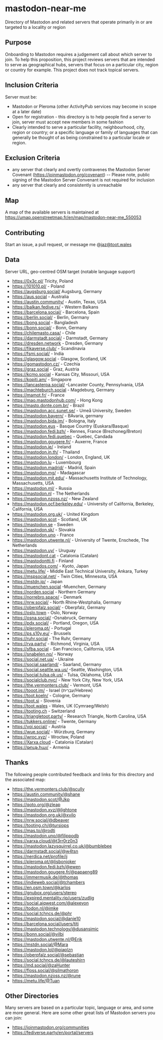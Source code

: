 # mastodon-near-me
Directory of Mastodon and related servers that operate primarily in or are targeted to a locality or region

## Purpose 
Onboarding to Mastodon requires a judgement call about which server to join. To help this proposition, this project reviews servers that are intended to serve as geographical hubs, servers that focus on a particular city, region or country for example. This project does not track topical servers.

## Inclusion Criteria 
Server must be:
 - Mastodon or Pleroma (other ActivityPub services may become in scope at a later date)
 - Open for registration - this directory is to help people find a server to join, server must accept new members in some fashion
 - Clearly intended to serve a particular facility, neighbourhood, city, region or country; or a specific language or family of languages that can generally be thought of as being constrained to a particular locale or region.
 
 ## Exclusion Criteria
  - any server that clearly and overtly contravenes the Mastodon Server Covenant (https://joinmastodon.org/covenant) 
  -- Please note, public signing of the Mastodon Server Convenant is not required for inclusion
  - any server that clearly and consistently is unreachable
 
 ## Map 
A map of the available servers is maintained at https://umap.openstreetmap.fr/en/map/mastodon-near-me_550053 

## Contributing
Start an issue, a pull request, or message me @jaz@toot.wales

## Data 
Server URL, geo-centred OSM target (notable language support)
 - https://0x3c.pl/ Tricity, Poland
 - https://101010.pl/ - Poland
 - https://augsburg.social/ Augsburg, Germany
 - https://aus.social - Australia
 - https://austin.community/ - Austin, Texas, USA
 - https://balkan.fedive.rs/ - Western Balkans
 - https://barcelona.social/ - Barcelona, Spain
 - https://berlin.social/ - Berlin, Germany
 - https://bong.social - Bangladesh
 - https://bonn.social/ - Bonn, Germany
 - https://chilemasto.casa/ - Chile
 - https://darmstadt.social/ - Darmstadt, Germany
 - https://dresden.network - Dresden, Germany
 - https://fikaverse.club/ - Scandinavia
 - https://fsmi.social/ - India
 - https://glasgow.social - Glasgow, Scotland, UK
 - https://gomastodon.cz/ - Czechia
 - https://graz.social - Graz, Austria
 - https://kcmo.social - Kansas City, Missouri, USA
 - https://kopiti.am/ - Singapore
 - https://lancasterpa.social/ -Lancaster County, Pennsylvania, USA
 - https://machteburch.social - Magdeburg, Germany
 - https://mamot.fr/ - France
 - https://mao.mastodonhub.com/ - Hong Kong
 - https://masto.donte.com.br/ - Brazil
 - https://mastodon.acc.sunet.se/ - Umeå University, Sweden
 - https://mastodon.bayern/ - BAvaria, germany
 - https://mastodon.bida.im/ - Bologna, Italy
 - https://mastodon.eus - Basque Country (Euskara/Basque)
 - https://mastodon.fedi.bzh/ - Rennes, France (Brezhoneg/Breton)
 - https://mastodon.fedi.quebec - Quebec, Candada
 - https://mastodon.gougere.fr/ - Auxerre, France
 - https://mastodon.ie/ - Ireland
 - https://mastodon.in.th/ - Thailand
 - https://mastodon.london/ - London, England, UK
 - https://mastodon.lu - Luxembourg
 - https://mastodon.madrid/ - Madrid, Spain
 - https://mastodon.mg/ - Madagascar
 - https://mastodon.mit.edu/ - Massachusetts Institute of Technology, Massachusetts, USA
 - https://mastodon.ml/ - Russia
 - https://mastodon.nl - The Netherlands
 - https://mastodon.nzoss.nz/ - New Zealand
 - https://mastodon.ocf.berkeley.edu/ - University of California, Berkeley, California, USA
 - https://mastodon.org.uk/ - United Kingdom
 - https://mastodon.scot - Scotland, UK
 - https://mastodon.se - Sweden
 - https://mastodon.sk/ - Slovakia
 - https://mastodon.uno - France
 - https://mastodon.utwente.nl/ - University of Twente, Enschede, The Netherlands
 - https://mastodon.uy/ - Uruguay
 - https://mastodont.cat - Catalonia (Catalan)
 - https://mastodontti.fi - Finland
 - https://mastodos.com/ - Kyoto, Japan
 - https://metu.life/ - Middle East Technical University, Ankara, Turkey
 - https://mspsocial.net/ - Twin Cities, Minnesota, USA
 - https://mstdn.jp/ - Japan
 - https://muenchen.social -Muenchen, Germany
 - https://norden.social - Northern Germany
 - https://norrebro.space/ - Denmark
 - https://nrw.social/ - North Rhine-Westphalia, Germany
 - https://oberpfalz.social/ - Oberpfalz, Germany
 - https://oslo.town - Oslo, Norway
 - https://osna.social/ -Osnabruck, Germany
 - https://pdx.social/ - Portland, Oregon, USA
 - https://pleroma.pt/ - Portugal
 - https://ps.s10y.eu/ - Brussels
 - https://ruhr.social - The Ruhr, Germany
 - https://rva.party/ - Richmond, Virginia, USA
 - https://sfba.social - San Francisco, California, USA
 - https://snabelen.no/ - Norway
 - https://social.net.ua/ - Ukraine
 - https://social.saarland/ - Saarland, Germany
 - https://social.seattle.wa.us/ -Seattle, Washington, USA
 - https://social.tulsa.ok.us/ - Tulsa, Oklahoma, USA
 - https://socialclub.nyc/ - New York City, New York, USA
 - https://the.vermonters.club/ - Vermont, USA
 - https://tooot.im/ - Israel (עִבְרִית/Hebrew)
 - https://toot.koeln/ - Cologne, Germany
 - https://toot.si - Slovenia
 - https://toot.wales - Wales, UK (Cymraeg/Welsh)
 - https://tooting.ch - Switzerland
 - https://triangletoot.party/ - Research Triangle, North Carolina, USA
 - https://tukkers.online/ - Twente, Germany
 - https://voi.social/ - Austria
 - https://wue.social/ - Würzburg, Germany
 - https://wroc.xyz/ - Wrocław, Poland
 - https://Xarxa.cloud - Catalonia (Catalan)
 - https://թութ.հայ/ - Armenia

## Thanks
The following people contributed feedback and links for this directory and the associated map:
 - https://the.vermonters.club/@scully
 - https://austin.community/@shane
 - https://mastodon.scot/@Jkp
 - https://qoto.org/@zleap
 - https://mastodon.xyz/@lightone
 - https://mastodon.org.uk/@xvilo
 - https://nrw.social/@dbeaver
 - https://tooting.ch/@tursiops
 - https://mas.to/@rodti
 - https://mastodon.uno/@filippodb
 - https://xarxa.cloud/@t3rr0rz0n3
 - https://mastodon.lazysquirrel.co.uk/@bumblebee
 - https://darmstadt.social/@w4tsn
 - https://nerdica.net/profile/ij
 - https://pleroma.pt/@lisbonjoker
 - https://mastodon.fedi.bzh/@ewen
 - https://mastodon.gougere.fr/@papaeng89
 - https://immermusik.de/@thomas
 - https://indieweb.social/@tchambers
 - https://en.osm.town/@karlos
 - https://gnubox.org/users/stereo
 - https://expired.mentality.rip/users/zudlig
 - https://social.aiqwest.com/@alexevon
 - https://todon.nl/@imke
 - https://social.tchncs.de/@phr
 - https://mastodon.social/@danie10
 - https://barcelona.social/users/titi
 - https://mastodon.technology/@dusansimic
 - https://bonn.social/@vilbi
 - https://mastodon.utwente.nl/@Erik
 - https://mstdn.social/@Mara
 - https://mastodon.lol/@piaplzn
 - https://oberpfalz.social/@sebastian
 - https://social.tchncs.de/@lauteshirn
 - https://md.social/@zaHunter
 - https://floss.social/@silmathoron
 - https://mastodon.nzoss.nz/@rune
 - https://metu.life/@Tuan
 
 ## Other Directories
 Many servers are based on a particular topic, language or area, and some are more general. Here are some other great lists of Mastodon servers you can join:
 - https://joinmastodon.org/communities
 - https://fediverse.party/en/portal/servers
